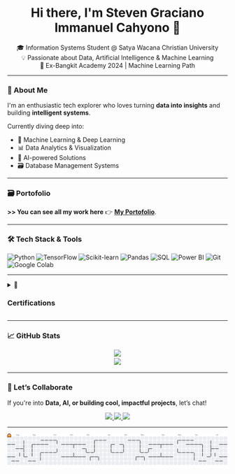 <!-- README.md for github.com/imanuelsteven -->

<h1 align="center">Hi there, I'm Steven Graciano Immanuel Cahyono 👋</h1>

<p align="center">
  🎓 Information Systems Student @ Satya Wacana Christian University <br>
  💡 Passionate about Data, Artificial Intelligence & Machine Learning <br>
  🚀 Ex-Bangkit Academy 2024 | Machine Learning Path
</p>

---

### 🚀 About Me

I'm an enthusiastic tech explorer who loves turning **data into insights** and building **intelligent systems**.

Currently diving deep into:
- 🧠 Machine Learning & Deep Learning  
- 📊 Data Analytics & Visualization  
- 🤖 AI-powered Solutions  
- 🗃️ Database Management Systems

---
### 🗃️ Portofolio

**>> You can see all my work here** 👉 [**My Portofolio**](https://github.com/imanuelsteven/Portofolio).

---

### 🛠️ Tech Stack & Tools

![Python](https://img.shields.io/badge/-Python-3776AB?style=for-the-badge&logo=python&logoColor=white)
![TensorFlow](https://img.shields.io/badge/-TensorFlow-FF6F00?style=for-the-badge&logo=tensorflow&logoColor=white)
![Scikit-learn](https://img.shields.io/badge/-Scikit--Learn-F7931E?style=for-the-badge&logo=scikit-learn&logoColor=white)
![Pandas](https://img.shields.io/badge/-Pandas-150458?style=for-the-badge&logo=pandas)
![SQL](https://img.shields.io/badge/-SQL-4479A1?style=for-the-badge&logo=mysql&logoColor=white)
![Power BI](https://img.shields.io/badge/-Power%20BI-F2C811?style=for-the-badge&logo=powerbi&logoColor=black)
![Git](https://img.shields.io/badge/-Git-F05032?style=for-the-badge&logo=git&logoColor=white)
![Google Colab](https://img.shields.io/badge/-Colab-F9AB00?style=for-the-badge&logo=googlecolab&logoColor=white)


---

<details>
  <summary>📜 <h3>Certifications</h3></summary>

  <br>
 <strong>Coursera : </strong>

  - [Crash Course Python](https://coursera.org/share/c05c66af979838f2a3fcbd12f27de635)
  - [Using Python to Interact with the Operating System](https://coursera.org/share/f5836ee308bd5422eaa61709cff5ca1f)
  - [Linear Algebra for Machine Learning and Data Science](https://coursera.org/share/416fff1af723e2225441894c761a8a78)
  - [**Machine Learning Specialization Certificate**](https://coursera.org/share/aafaf1903143ff3395a207a4a6109fca)
  - [**DeepLearning.AI TensorFlow Developer**](https://coursera.org/share/b34a82fb8e20168eace9148bd24f43c7)
  - [Structuring Machine Learning Projects](https://coursera.org/share/b9a90fc99c5398f0eb6a24d3c29990bf)
  - [Custom Models, Layers, and Loss Functions with TensorFlow](https://coursera.org/share/4d7c07b107cfdf6ea42988b75dbcdddd)
  - [Custom and Distributed Training with TensorFlow](https://coursera.org/share/be4c713f240637f24367cd94940456ef)
  - [Advanced Computer Vision with TensorFlow](https://coursera.org/share/a36e2adbd53872eeacedbefd7ea87a95)
  - [Browser-based Models with TensorFlow.js](https://coursera.org/share/bfb5decacf242e3b118ae4a9491ff151)
  - [Device-based Models with TensorFlow Lite](https://coursera.org/share/37f409c74df7d5aeb6b6d24a65b7e501)
  - [Data Pipelines with TensorFlow Data Services](https://coursera.org/share/a9a75263ccce5dfdfa1a78b2a40f3c2f)
  - [Generative AI for Everyone](https://coursera.org/share/ffda148e47ab53805c1ac4a4f6b5259f)
  - [Build Basic Generative Adversarial Networks (GANs)](https://coursera.org/share/76c5d5a33359afd2229fe77ffff96601)
 
<strong>Dicoding : </strong>
  - [Memulai Dasar Pemrograman untuk Menjadi Pengembang Software](https://www.dicoding.com/certificates/0LZ06L730Z65)
  - [Pengenalan ke Logika Pemrograman (Programming Logic 101)](https://www.dicoding.com/certificates/6RPN1EEV8X2M)
  - [Belajar Dasar Git dengan GitHub](https://www.dicoding.com/certificates/NVP7Q018RZR0)
  - [Memulai Pemrograman dengan Python](https://www.dicoding.com/certificates/81P249DLYZOY)
  - [Belajar Dasar Visualisasi Data](https://www.dicoding.com/certificates/QLZ9VLYOEX5D)
  - [Belajar Analisis Data dengan Python](https://www.dicoding.com/certificates/1RXY20NRKXVM)
  - [Belajar Dasar AI](https://www.dicoding.com/certificates/N9ZO9RR6RXG5)
  - [Machine Learning Terapan](https://www.dicoding.com/certificates/1RXYEKNNKZVM)


</details>


---

### 📈 GitHub Stats

<p align="center">
  <img src="https://github-readme-streak-stats.herokuapp.com?user=imanuelsteven&theme=tokyonight&hide_border=true" />
  <br>
  <img src="https://github-readme-stats.vercel.app/api/top-langs/?username=imanuelsteven&layout=compact&theme=tokyonight&hide_border=true" />
</p>

---

### 🤝 Let’s Collaborate

If you're into **Data, AI, or building cool, impactful projects**, let’s chat!

<p align="center">
  <a href="https://www.linkedin.com/in/stevengraciano/">
    <img src="https://img.shields.io/badge/-LinkedIn-blue?logo=linkedin&logoColor=white" style="height:40px;"/>
  </a>
  <a href="https://github.com/imanuelsteven">
    <img src="https://img.shields.io/badge/-GitHub-black?logo=github&logoColor=white" style="height:40px;"/>
  </a>
  <a href="mailto:tugasstevengraciano@gmail.com">
    <img src="https://img.shields.io/badge/-Email-D14836?logo=gmail&logoColor=white" style="height:40px;"/>
  </a>
</p>


---
<picture>
  <source media="(prefers-color-scheme: dark)" srcset="https://raw.githubusercontent.com/imanuelsteven/imanuelsteven/output/pacman-contribution-graph-dark.svg">
  <source media="(prefers-color-scheme: light)" srcset="https://raw.githubusercontent.com/imanuelsteven/imanuelsteven/output/pacman-contribution-graph.svg">
  <img alt="pacman contribution graph" src="https://raw.githubusercontent.com/imanuelsteven/imanuelsteven/output/pacman-contribution-graph.svg">
</picture>

###
